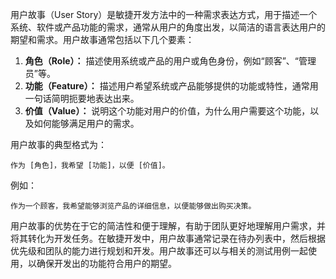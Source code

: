 用户故事（User Story）是敏捷开发方法中的一种需求表达方式，用于描述一个系统、软件或产品功能的需求，通常从用户的角度出发，以简洁的语言表达用户的期望和需求。用户故事通常包括以下几个要素：

1. **角色（Role）：** 描述使用系统或产品的用户或角色身份，例如“顾客”、“管理员”等。
2. **功能（Feature）：** 描述用户希望系统或产品能够提供的功能或特性，通常用一句话简明扼要地表达出来。
3. **价值（Value）：** 说明这个功能对用户的价值，为什么用户需要这个功能，以及如何能够满足用户的需求。

用户故事的典型格式为：

```
作为 [角色]，我希望 [功能]，以便 [价值]。
```

例如：

```
作为一个顾客，我希望能够浏览产品的详细信息，以便能够做出购买决策。
```

用户故事的优势在于它的简洁性和便于理解，有助于团队更好地理解用户需求，并将其转化为开发任务。在敏捷开发中，用户故事通常记录在待办列表中，然后根据优先级和团队的能力进行规划和开发。用户故事还可以与相关的测试用例一起使用，以确保开发出的功能符合用户的期望。